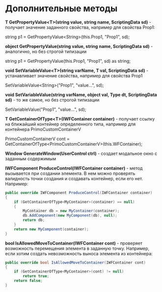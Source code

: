# Дополнительные методы

**T GetPropertyValue\<T>(string value, string name, ScriptingData sd)** - получает значение заданного свойства, например для свойства Prop1:&#x20;

string p1 = GetPropertyValue\<String>(this.Prop1, "Prop1", sd);



**object GetPropertyValue(string value, string name, ScriptingData sd)** - аналогично, но без строгой типизации

string p1 = GetPropertyValue(this.Prop1, "Prop1", sd) as string;



**void SetVariableValue\<T>(string varName, T val, ScriptingData sd)** - устанавливает значение свойства, например для свойства Prop1

SetVariableValue\<String>("Prop1", "value...", sd);



**void SetVariableValue(string varName, object val, Type dt, ScriptingData sd)** - то же самое, но без строгой типизации

SetVariableValue("Prop1", "value...", sd);



**T GetContainerOfType\<T>(IWFContainer container)** - получает ссылку на ближайший контейнер определенного типа, например для контейнера PrimoCustomContainerV

PrimoCustomContainerV cont = GetContainerOfType\<PrimoCustomContainerV>(this.WFContainer);



**Window GenerateWindow(UserControl ctrl)** - создает модальное окно с заданным содержимым



**IWFComponent ProduceControl(IWFContainer container)** - метод вызывается при создании элемента. В нем можно проверять валидность точки создания и создавать контейнер, если его нет. Например:

```csharp
public override IWFComponent ProduceControl(IWFContainer container)
{
    if (GetContainerOfType<MyContainer>(container) == null)
    {
        MyContainer db = new MyContainer(container);
        db.AddComponent(new MyComponent(db), null);
        return db;
    }
    return new MyComponent(container);
}
```



**bool IsAllowedMoveToContainer(IWFContainer cont)** - проверяет возможность перемещения элемента в заданную точку. Например, если хотим создать невозможность выноса элемента из контейнера:

```csharp
public override bool IsAllowedMoveToContainer(IWFContainer cont)
{
    if (GetContainerOfType<MyContainer>(cont) != null)
        return true;
    return false;
}
```
